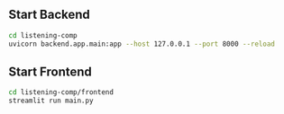 ## Start Backend
```bash
cd listening-comp
uvicorn backend.app.main:app --host 127.0.0.1 --port 8000 --reload
```

## Start Frontend
```bash
cd listening-comp/frontend
streamlit run main.py
```